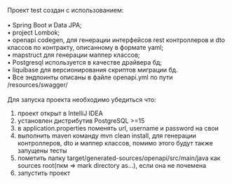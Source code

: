 Проект test создан с использованием:<br>
<br>
• Spring Boot и Data JPA;<br>
• project Lombok;<br>
• openapi codegen, для генерации интерфейсов rest контроллеров и dto классов по контракту, описанному в формате
yaml;<br>
• mapstruct для генерации маппер классов;<br>
• Postgresql используется в качестве драйвера бд;<br>
• liquibase для версионирования скриптов миграции бд.<br>
• Все эндпоинты описаны в файле openapi.yml по пути /resources/swagger/<br>
<br>
Для запуска проекта необходимо убедиться что:<br>

1) проект открыт в IntelliJ IDEA
2) установлен дистрибутив PostgreSQL >=15
3) в application.properties поменять url, username и password на свои
4) выполнить maven команду mvn clean install, для генерации контроллеров, dto и маппер классов, помимо этого будут также
   запущены тесты
5) пометить папку target/generated-sources/openapi/src/main/java как sources root(пкм => mark directory as...), если она
   не почемена<br>
6) запустить проект